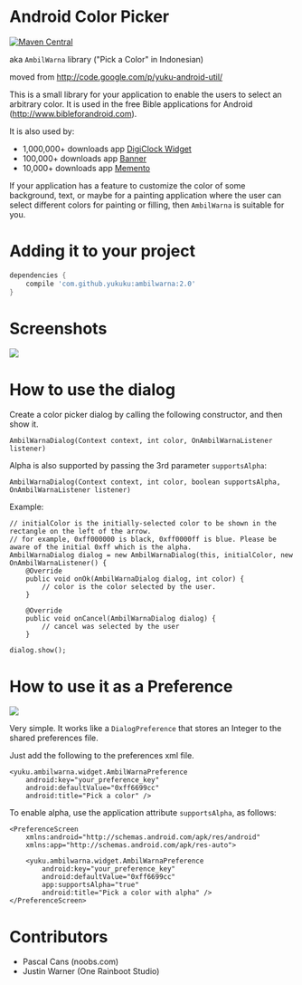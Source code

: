 Android Color Picker
====================

[![Maven Central](https://maven-badges.herokuapp.com/maven-central/com.github.yukuku/ambilwarna/badge.svg)](https://maven-badges.herokuapp.com/maven-central/com.github.yukuku/ambilwarna)

aka `AmbilWarna` library ("Pick a Color" in Indonesian)

moved from http://code.google.com/p/yuku-android-util/

This is a small library for your application to enable the users to select an arbitrary color. It is used in the free Bible applications for Android (http://www.bibleforandroid.com). 

It is also used by:
  * 1,000,000+ downloads app <a href='http://www.davidgoemans.com/mainsite/node/26'>DigiClock Widget</a>
  * 100,000+ downloads app <a href='https://play.google.com/store/apps/details?id=kenyu73.bannerwidget'>Banner</a>
  * 10,000+ downloads app <a href='https://play.google.com/store/apps/details?id=net.redwarp.widget.memento'>Memento</a>

If your application has a feature to customize the color of some background, text, or maybe for a painting application where the user can select different colors for painting or filling, then `AmbilWarna` is suitable for you.


Adding it to your project
===========

```groovy
dependencies {
    compile 'com.github.yukuku:ambilwarna:2.0'
}
```

Screenshots
===========

<img src='http://lh5.ggpht.com/_ODdyLCCXPpQ/TKsFBMSlhdI/AAAAAAAAu6o/vqpGqyCnywY/s800/r230-ambilwarna.png'>


How to use the dialog
=====================

Create a color picker dialog by calling the following constructor, and then show it.

    AmbilWarnaDialog(Context context, int color, OnAmbilWarnaListener listener)

Alpha is also supported by passing the 3rd parameter `supportsAlpha`:

    AmbilWarnaDialog(Context context, int color, boolean supportsAlpha, OnAmbilWarnaListener listener)

Example:

    // initialColor is the initially-selected color to be shown in the rectangle on the left of the arrow.
    // for example, 0xff000000 is black, 0xff0000ff is blue. Please be aware of the initial 0xff which is the alpha.
    AmbilWarnaDialog dialog = new AmbilWarnaDialog(this, initialColor, new OnAmbilWarnaListener() {
    	@Override
    	public void onOk(AmbilWarnaDialog dialog, int color) {
    		// color is the color selected by the user.
    	}
    		
    	@Override
    	public void onCancel(AmbilWarnaDialog dialog) {
    		// cancel was selected by the user
    	}

    dialog.show();

How to use it as a Preference
=============================

![](http://s11.postimg.org/sfn41uh43/img.png)

Very simple. It works like a `DialogPreference` that stores an Integer to the shared preferences file.

Just add the following to the preferences xml file.

  	<yuku.ambilwarna.widget.AmbilWarnaPreference
  		android:key="your_preference_key"
  		android:defaultValue="0xff6699cc" 
  		android:title="Pick a color" />

To enable alpha, use the application attribute `supportsAlpha`, as follows:

    <PreferenceScreen
    	xmlns:android="http://schemas.android.com/apk/res/android"
    	xmlns:app="http://schemas.android.com/apk/res-auto">
    	
    	<yuku.ambilwarna.widget.AmbilWarnaPreference
    		android:key="your_preference_key"
    		android:defaultValue="0xff6699cc" 
    		app:supportsAlpha="true"
    		android:title="Pick a color with alpha" />
    </PreferenceScreen>

Contributors
============

* Pascal Cans (noobs.com)
* Justin Warner (One Rainboot Studio)

